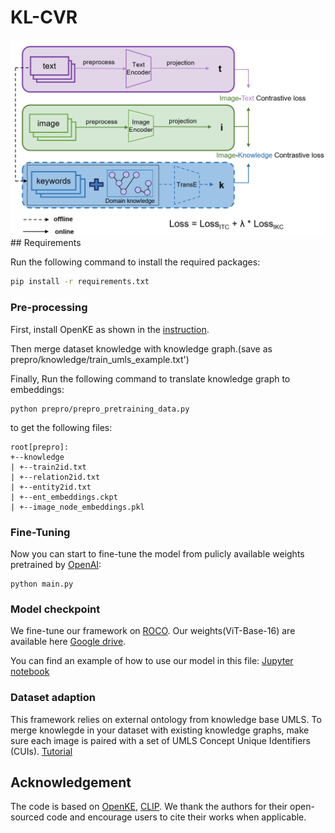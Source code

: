 # KL-CVR

<img src="img/KLCVR.png">
## Requirements

Run the following command to install the required packages:

```bash
pip install -r requirements.txt
```

### Pre-processing
First, install OpenKE as shown in the [instruction](https://github.com/Wxy-24/KL-CVR/blob/main/prepro/OpenKE/README.md).

Then merge dataset knowledge with knowledge graph.(save as prepro/knowledge/train_umls_example.txt')

Finally, Run the following command to translate knowledge graph to embeddings:

```angular2
python prepro/prepro_pretraining_data.py
```

to get the following files:

```angular2
root[prepro]:
+--knowledge
| +--train2id.txt
| +--relation2id.txt
| +--entity2id.txt
| +--ent_embeddings.ckpt
| +--image_node_embeddings.pkl

```

### Fine-Tuning

Now you can start to fine-tune the model from pulicly available weights pretrained by [OpenAI](https://openaipublic.azureedge.net/clip/models/5806e77cd80f8b59890b7e101eabd078d9fb84e6937f9e85e4ecb61988df416f/ViT-B-16.pt):

```angular2
python main.py
```

### Model checkpoint

We fine-tune our framework on [ROCO](https://github.com/razorx89/roco-dataset). Our weights(ViT-Base-16) are available here [Google drive](https://drive.google.com/drive/folders/1tavJ3Xsp57ezpmzLOkfhUbTBrAt6frZv?usp=drive_link). 

You can find an example of how to use our model in this file: [Jupyter notebook](https://github.com/Wxy-24/KL-CVR/blob/main/how_to_load_model.ipynb)

### Dataset adaption
This framework relies on external ontology from knowledge base UMLS.
To merge knowlegde in your dataset with existing knowledge graphs, make sure each image is paired with a set of UMLS Concept Unique Identifiers (CUIs). [Tutorial](https://github.com/Wxy-24/KL-CVR/blob/main/CUI_mapping.ipynb)

## Acknowledgement

The code is based on [OpenKE](https://github.com/thunlp/OpenKE), [CLIP](https://github.com/OpenAI/CLIP).
We thank the authors for their open-sourced code and encourage users to cite their works when applicable.
